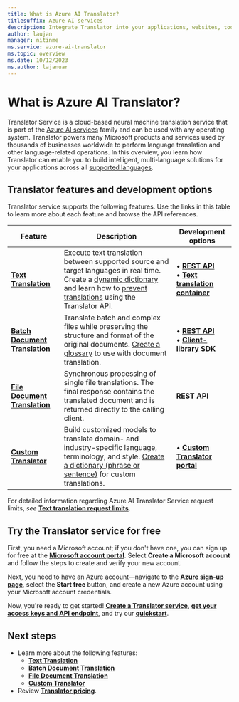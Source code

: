 ```yaml
---
title: What is Azure AI Translator?
titlesuffix: Azure AI services
description: Integrate Translator into your applications, websites, tools, and other solutions to provide multi-language user experiences.
author: laujan
manager: nitinme
ms.service: azure-ai-translator
ms.topic: overview
ms.date: 10/12/2023
ms.author: lajanuar
---
```


# What is Azure AI Translator?

Translator Service is a cloud-based neural machine translation service that is part of the [Azure AI services](../what-are-ai-services.md) family and can be used with any operating system. Translator powers many Microsoft products and services used by thousands of businesses worldwide to perform language translation and other language-related operations. In this overview, you learn how Translator can enable you to build intelligent, multi-language solutions for your applications across all [supported languages](./language-support.md).

## Translator features and development options

Translator service supports the following features. Use the links in this table to learn more about each feature and browse the API references.

| Feature | Description | Development options |
|----------|-------------|--------------------------|
| [**Text Translation**](text-translation-overview.md) | Execute text translation between supported source and target languages in real time. Create a [dynamic dictionary](dynamic-dictionary.md) and learn how to [prevent translations](prevent-translation.md) using the Translator API. | &bull; [**REST API**](reference/rest-api-guide.md) </br>&bull; [**Text translation container**](containers/translator-how-to-install-container.md)
| [**Batch Document Translation**](document-translation/async-batch-overview.md) | Translate batch and complex files while preserving the structure and format of the original documents. [Create a glossary](document-translation/how-to-guides/create-use-glossaries.md) to use with document translation.| &bull; [**REST API**](document-translation/reference/rest-api-guide.md)</br>&bull; [**Client-library SDK**](document-translation/quickstarts/async-translation-sdk.md) |
|[**File Document Translation**](document-translation/sync-file-overview.md)|Synchronous processing of single file translations. The final response contains the translated document and is returned directly to the calling client.|**REST API**|
| [**Custom Translator**](custom-translator/overview.md) | Build customized models to translate domain- and industry-specific language, terminology, and style. [Create a dictionary (phrase or sentence)](custom-translator/concepts/dictionaries.md) for custom translations. | &bull; [**Custom Translator portal**](https://portal.customtranslator.azure.ai/)|

For detailed information regarding Azure AI Translator Service request limits, *see* [**Text translation request limits**](service-limits.md#text-translation).

## Try the Translator service for free

First, you need a Microsoft account; if you don't have one, you can sign up for free at the [**Microsoft account portal**](https://account.microsoft.com/account).  Select **Create a Microsoft account** and follow the steps to create and verify your new account.

Next, you need to  have an Azure account—navigate to the [**Azure sign-up page**](https://azure.microsoft.com/free/ai/), select the **Start free** button, and create a new Azure account using your Microsoft account credentials.

Now, you're ready to get started! [**Create a Translator service**](create-translator-resource.md "Go to the Azure portal."), [**get your access keys and API endpoint**](create-translator-resource.md#authentication-keys-and-endpoint-url "An endpoint URL and read-only key are required for authentication."), and try our [**quickstart**](quickstart-text-rest-api.md "Learn to use Translator via REST.").

## Next steps

* Learn more about the following features:
  * [**Text Translation**](text-translation-overview.md)
  * [**Batch Document Translation**](document-translation/async-batch-overview.md)
  * [**File Document Translation**](document-translation/sync-file-overview.md)
  * [**Custom Translator**](custom-translator/overview.md)
* Review [**Translator pricing**](https://azure.microsoft.com/pricing/details/cognitive-services/translator-text-api/).
